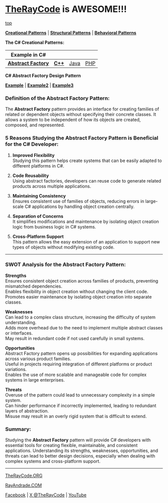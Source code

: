 # [TheRayCode](../../../README.md) is AWESOME!!!

[top](../README.md)

**[Creational Patterns](../README.md)** | **[Structural Patterns](../../Structural/README.md)** | **[Behavioral Patterns](../../Behavioral/README.md)**

**The C# Creational Patterns:**

|Example in C#|   |   |   |
|---|---|---|---|
| [**Abstract Factory**](README.md) | [**C++**](../../../CPP/Creational/AbstractFactory/README.md) | [Java](../../../Java/Creational/AbstractFactory/README.md) | [PHP](../../../PHP/Creational/AbstractFactory/README.md) |

**C# Abstract Factory Design Pattern**

[**Example**](Example1/README.md) | [**Example2**](Example2/README.md) | [**Example3**](Example3/README.md)

### Definition of the Abstract Factory Pattern:
The **Abstract Factory** pattern provides an interface for creating families of related or dependent objects without specifying their concrete classes. It allows a system to be independent of how its objects are created, composed, and represented.

### 5 Reasons Studying the Abstract Factory Pattern is Beneficial for the C# Developer:
1. **Improved Flexibility**  
   Studying this pattern helps create systems that can be easily adapted to different platforms in C#.

2. **Code Reusability**  
   Using abstract factories, developers can reuse code to generate related products across multiple applications.

3. **Maintaining Consistency**  
   Ensures consistent use of families of objects, reducing errors in large-scale C# applications by handling object creation centrally.

4. **Separation of Concerns**  
   It simplifies modifications and maintenance by isolating object creation logic from business logic in C# systems.

5. **Cross-Platform Support**  
   This pattern allows the easy extension of an application to support new types of objects without modifying existing code.

---

### SWOT Analysis for the Abstract Factory Pattern:

**Strengths**  
Ensures consistent object creation across families of products, preventing mismatched dependencies.  
Enables flexibility in object creation without changing the client code.  
Promotes easier maintenance by isolating object creation into separate classes.

**Weaknesses**  
Can lead to a complex class structure, increasing the difficulty of system understanding.  
Adds more overhead due to the need to implement multiple abstract classes or interfaces.  
May result in redundant code if not used carefully in small systems.

**Opportunities**  
Abstract Factory pattern opens up possibilities for expanding applications across various product families.  
Useful in projects requiring integration of different platforms or product variations.  
Enables the use of more scalable and manageable code for complex systems in large enterprises.

**Threats**  
Overuse of the pattern could lead to unnecessary complexity in a simple system.  
Can hinder performance if incorrectly implemented, leading to redundant layers of abstraction.  
Misuse may result in an overly rigid system that is difficult to extend.

### Summary:
Studying the **Abstract Factory** pattern will provide C# developers with essential tools for creating flexible, maintainable, and consistent applications. Understanding its strengths, weaknesses, opportunities, and threats can lead to better design decisions, especially when dealing with complex systems and cross-platform support.

---

[TheRayCode.ORG](https://www.TheRayCode.org)

[RayAndrade.COM](https://www.RayAndrade.com)

[Facebook](https://www.facebook.com/TheRayCode/) | [X @TheRayCode](https://www.x.com/TheRayCode/) | [YouTube](https://www.youtube.com/TheRayCode/)

